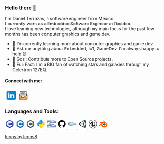<h3 align="left">Hello there 👋</h3>

I'm Daniel Terrazas, a software engineer from Mexico.  
I currently work as a Embedded Software Engineer at Resideo.  
I love learning new technologies, although my main focus for the past few months has been computer graphics and game dev.

- 👾 I’m currently learning more about computer graphics and game dev.
- 💬 Ask me anything about Embedded, IoT, GameDev; I'm always happy to help :blush:
- :confetti_ball: Goal: Contribute more to Open Source projects.
- :telescope: Fun Fact: I'm a BIG fan of watching stars and galaxies through my Celestron 127EQ.

<h4 align="left">Connect with me:</h4>
<p align="left">
  <a href="https://linkedin.com/in/daniel-terrazas" target="blank"><img align="center" src="https://github.com/DanielTerrazasD/DanielTerrazasD/blob/main/Icons/icons8-linkedin-48.png" alt="daniel-terrazas" height="40" width="40" /></a>
    <a href="mailto:daniel.terrazas.delgado@gmail.com" target="blank"><img align="center" src="https://github.com/DanielTerrazasD/DanielTerrazasD/blob/main/Icons/icons8-email-64.png" alt="daniel-terrazas" height="30" width="30" /></a>
</p>

<h3 align="left">Languages and Tools:</h3>
<p align="left">
<a href="https://cppreference.com" target="_blank" rel="noreferrer"> <img src="https://github.com/DanielTerrazasD/DanielTerrazasD/blob/main/Icons/icons8-c-programming-48.png" alt="c" width="30" height="30"/> </a> 
<a href="https://cppreference.com" target="_blank" rel="noreferrer"> <img src="https://github.com/DanielTerrazasD/DanielTerrazasD/blob/main/Icons/icons8-c%2B%2B-48.png" alt="cplusplus" width="30" height="30"/> </a> 
<a href="https://docs.microsoft.com/dotnet/csharp/" target="_blank" rel="noreferrer"> <img src="https://github.com/DanielTerrazasD/DanielTerrazasD/blob/main/Icons/icons8-c-sharp-logo-48.png" alt="csharp" width="30" height="30"/> </a> 
<a href="https://www.python.org" target="_blank" rel="noreferrer"> <img src="https://github.com/DanielTerrazasD/DanielTerrazasD/blob/main/Icons/icons8-python-48.png" alt="python" width="30" height="30"/> </a> 
<a href="https://subversion.apache.org/" target="_blank" rel="noreferrer"> <img src="https://github.com/DanielTerrazasD/DanielTerrazasD/blob/main/Icons/icons8-subversion-a-software-versioning-and-revision-control-system-48.png" alt="bash" width="30" height="30"/> </a>
<a href="https://github.com/" target="_blank" rel="noreferrer"> <img src="https://github.com/DanielTerrazasD/DanielTerrazasD/blob/main/Icons/icons8-github-60.png" alt="bash" width="30" height="30"/> </a>
<a href="https://www.opengl.org/" target="_blank" rel="noreferrer"> <img src="https://github.com/devicons/devicon/blob/master/icons/opengl/opengl-original.svg" alt="bash" width="30" height="30"/> </a> 
<a href="https://unity.com/" target="_blank" rel="noreferrer"> <img src="https://github.com/DanielTerrazasD/DanielTerrazasD/blob/main/Icons/icons8-unity-48.png" alt="unity" width="30" height="30"/> </a> 
<a href="https://www.unrealengine.com/" target="_blank" rel="noreferrer"> <img src="https://github.com/DanielTerrazasD/DanielTerrazasD/blob/main/Icons/icons8-unreal-engine-50.png" alt="unity" width="30" height="30"/> </a> 
<a href="https://www.blender.org/" target="_blank" rel="noreferrer"> <img src="https://github.com/DanielTerrazasD/DanielTerrazasD/blob/main/Icons/icons8-blender-3d-48.png" alt="blender" width="30" height="30"/> </a>
</p>
  
<a href="https://icons8.com/">Icons by Icons8</a>
